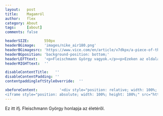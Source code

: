 ```yaml
---
layout:   post
title:    Magamról
author:   flex
category: About
tags:     [about]
comments: false

headerSIZE:       550px
headerBGimage:    'images/nike_air180.png'
headerBGimagesrc: 'https://www.vice.com/en/article/v7dkpx/a-piece-of-the-true-cross-may-have-sunk-with-russias-warship'
headerBGposition: 'background-position: bottom;'
headerLEFTtext:   '<p>Fleischmann György vagyok.</p><p>Ezeken az oldalakon rólam találhatsz majd meg néhány dolgot.</p><p>Mohácson születtem és egy kisebb budapesti kitérő után újra Mohácson élek és még mindig informatikusként dolgozom.</p>'
headerRIGHTtext:  ''

disableContentTitle:   ''
disableContentPadding: ''
contentpaddingleftStyleOverride:  ''

xbeforeContent:          '<div style="position: relative; width: 100%; height: 0; padding-bottom: 56.25%;">
<iframe style="position: absolute; width: 100%; height: 100%;" src="https://www.youtube.com/embed/zcua9XzKVas" title="YouTube video player" frameborder="0" allow="accelerometer; autoplay; clipboard-write; encrypted-media; gyroscope; picture-in-picture" allowfullscreen></iframe></div>'
---
```


Ez itt ifj. Fleischmann György honlapja az életéről.
